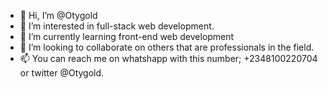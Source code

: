 - 👋 Hi, I’m @Otygold
- 👀 I’m interested in full-stack web development.
- 🌱 I’m currently learning front-end web development
- 💞️ I’m looking to collaborate on others that are professionals in the field.
- 📫 You can reach me on whatshapp with this number; +2348100220704 or twitter @Otygold.

<!---
Otygold/Otygold is a ✨ special ✨ repository because its `README.md` (this file) appears on your GitHub profile.
You can click the Preview link to take a look at your changes.
--->
